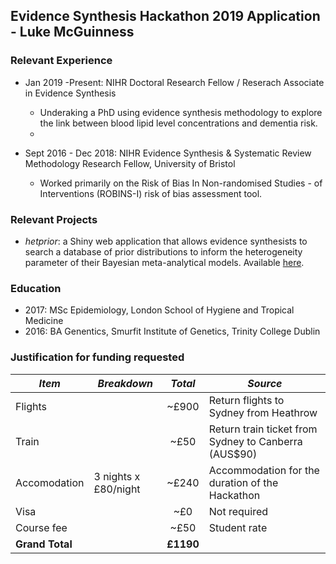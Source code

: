 ## Evidence Synthesis Hackathon 2019 Application - Luke McGuinness

### Relevant Experience

* Jan 2019 -Present: NIHR Doctoral Research Fellow / Reserach Associate in Evidence Synthesis
  * Underaking a PhD using evidence synthesis methodology to explore the link between blood lipid level concentrations and dementia risk.
  * 
  
* Sept 2016 - Dec 2018: NIHR Evidence Synthesis & Systematic Review Methodology Research Fellow, University of Bristol
  * Worked primarily on the Risk of Bias In Non-randomised Studies - of Interventions (ROBINS-I) risk of bias assessment tool. 


### Relevant Projects
* *hetprior*: a Shiny web application that allows evidence synthesists to search a database of prior distributions to inform the heterogeneity parameter of their Bayesian meta-analytical models. Available [here](https://mcguinlu.shinyapps.io/shiny/). 


### Education

* 2017: MSc Epidemiology, London School of Hygiene and Tropical Medicine
* 2016: BA Genentics, Smurfit Institute of Genetics, Trinity College Dublin

### Justification for funding requested

*Item* | *Breakdown* | *Total* | *Source*
------------ | ------------- | :-------------: | -------------
Flights |  | ~£900 | Return flights to Sydney from Heathrow
Train |  | ~£50 | Return train ticket from Sydney to Canberra (AUS$90)
Accomodation | 3 nights x £80/night | ~£240 | Accommodation for the duration of the Hackathon
Visa |  | ~£0 | Not required
Course fee |  | ~£50 | Student rate
**Grand Total** | | **£1190** | 
